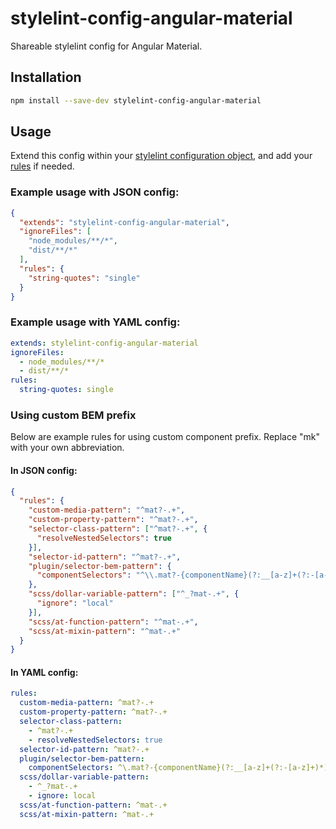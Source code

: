 # stylelint-config-angular-material

Shareable stylelint config for Angular Material.

## Installation

```bash
npm install --save-dev stylelint-config-angular-material
```

## Usage

Extend this config within your [stylelint configuration object](http://stylelint.io/user-guide/configuration/#extends),
and add your [rules](https://stylelint.io/user-guide/rules) if needed.

### Example usage with JSON config:

```json
{
  "extends": "stylelint-config-angular-material",
  "ignoreFiles": [
    "node_modules/**/*",
    "dist/**/*"
  ],
  "rules": {
    "string-quotes": "single"
  }
}
```

### Example usage with YAML config:

```yaml
extends: stylelint-config-angular-material
ignoreFiles:
  - node_modules/**/*
  - dist/**/*
rules:
  string-quotes: single
```

### Using custom BEM prefix

Below are example rules for using custom component prefix. Replace "mk" with your own abbreviation.

#### In JSON config:

```json
{
  "rules": {
    "custom-media-pattern": "^mat?-.+",
    "custom-property-pattern": "^mat?-.+",
    "selector-class-pattern": ["^mat?-.+", {
      "resolveNestedSelectors": true
    }],
    "selector-id-pattern": "^mat?-.+",
    "plugin/selector-bem-pattern": {
      "componentSelectors": "^\\.mat?-{componentName}(?:__[a-z]+(?:-[a-z]+)*)*(?:--[a-z]+(?:-[a-z]+)*)*(?:\\[.+\\])*$"
    },
    "scss/dollar-variable-pattern": ["^_?mat-.+", {
      "ignore": "local"
    }],
    "scss/at-function-pattern": "^mat-.+",
    "scss/at-mixin-pattern": "^mat-.+"
  }
}
```

#### In YAML config:

```yaml
rules:
  custom-media-pattern: ^mat?-.+
  custom-property-pattern: ^mat?-.+
  selector-class-pattern:
    - ^mat?-.+
    - resolveNestedSelectors: true
  selector-id-pattern: ^mat?-.+
  plugin/selector-bem-pattern:
    componentSelectors: ^\.mat?-{componentName}(?:__[a-z]+(?:-[a-z]+)*)*(?:--[a-z]+(?:-[a-z]+)*)*(?:\[.+\])*$
  scss/dollar-variable-pattern:
    - ^_?mat-.+
    - ignore: local
  scss/at-function-pattern: ^mat-.+
  scss/at-mixin-pattern: ^mat-.+
```
